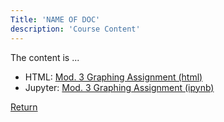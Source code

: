 ```yaml
---
Title: 'NAME OF DOC'
description: 'Course Content'
---
```


The content is ...
- HTML: [Mod. 3 Graphing Assignment (html)](M3Graphing.html)
- Jupyter: [Mod. 3 Graphing Assignment (ipynb)](M3Graphing.ipynb)

[Return](scotamorgan.github.io)
